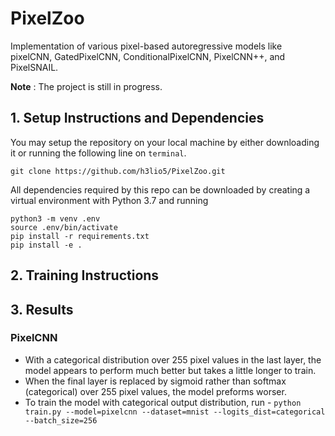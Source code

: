 # PixelZoo
Implementation of various pixel-based autoregressive models like pixelCNN, GatedPixelCNN, ConditionalPixelCNN, PixelCNN++, and PixelSNAIL.

**Note** : The project is still in progress.

## 1. Setup Instructions and Dependencies
You may setup the repository on your local machine by either downloading it or running the following line on `terminal`.
``` Batchfile
git clone https://github.com/h3lio5/PixelZoo.git
```
All dependencies required by this repo can be downloaded by creating a virtual environment with Python 3.7 and running

``` Batchfile
python3 -m venv .env
source .env/bin/activate
pip install -r requirements.txt
pip install -e .
```
## 2. Training Instructions



## 3. Results
### PixelCNN 
 * With a categorical distribution over 255 pixel values in the last layer, the model appears to perform much better but takes a little longer to train.
 * When the final layer is replaced by sigmoid rather than softmax (categorical) over 255 pixel values, the model preforms worser.
 * To train the model with categorical output distribution, run -
   ` python train.py --model=pixelcnn --dataset=mnist --logits_dist=categorical --batch_size=256 `

 
